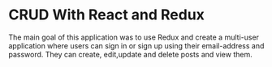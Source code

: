 # CRUD With React and Redux
The main goal of this application was to use Redux and create a multi-user application
where users can sign in or sign up using their email-address and password. They can create,
edit,update and delete posts and view them. 